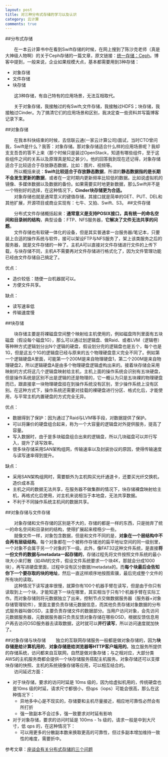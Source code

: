 ```yaml
---
layout: post
title: 对三种分布式存储的学习以及认识
category: 云计算
comments: true
---
```

##分布式存储

&emsp;&emsp;在一本云计算书中在看到Swift存储的时候，在网上搜到了陈沙克老师（真是大神级人物啊）的关于Ceph存储的一篇文章，原文链接：[统一存储：Ceph](http://www.chenshake.com/unified-storage-ceph/ "Title")。博客中提到，一般来说，企业如果规模大点，基本都需要用到3种存储： 
 
- 对象存储
- 文件存储
- 块存储  

&emsp;&emsp;这3种存储，有自己特有的应用场景，无法互相取代。 

&emsp;&emsp;关于对象存储，我接触过的有Swift;文件存储，我接触过HDFS；块存储，我接触过Cinder。为了搞清它们的应用场景和区别，我决定查一些资料并写篇博客记录下来。

##对象存储 

&emsp;&emsp;在我本科快结束的时候，去信联云通(一家云计算公司)面试，当时CTO曾问我，Swift是什么？我答：对象存储。那对象存储适合什么样的应用场景呢？我却支支吾吾的答不上来（那个时候只是装过OpenStack，知道有哪些组件，至于这些组件之间的关系以及原理真是知之甚少）。他的回答我到现在还记得，对象存储适合于比较适合于存放静态数据，比如：图片、视频等。    
&emsp;&emsp;所以概括来说：**Swift比较适合于存放静态数据**，所谓的**静态数据指的是长期不会发生更新的数据**，或者在一定时期内更新频率比较低的数据。比如说虚拟机的镜像、多媒体数据以及数据的备份。如果需要实时地更新数据，那么Swift并不是一个特别好的选择，在这种情况下，**Cinder块存储更为合适。**  
&emsp;&emsp;对象存储也就是通常意义的键值存储，其接口就是简单的GET、PUT、DEL和其他扩展，开源项目或商业实现有：七牛、又拍、Swift、S3。
##文件存储

&emsp;&emsp;分布式文件存储概括起来：**通常意义是支持POSIX接口，具有统一的命名空间和目录树的结构**，典型设备：FTP、NFS服务器，**它解决了文件无法共享的问题**。  
&emsp;&emsp;文件存储也有软硬一体化的设备，但是其实普通拿一台服务器/笔记本，只要装上合适的操作系统与软件，接可以架设FTP与NFS服务了，架上该类服务之后的服务器，就是文件存储的一种了。主机A可以直接对文件存储进行文件的上传下载，与块存储不同，主机A不需要再对文件存储进行格式化了，因为文件管理功能已经由文件存储自己搞定了。 
 
优点：  
- 造价较低：随便一台机器就可以。  
- 方便文件共享。

缺点：  
- 读写速率低  
- 传输速度慢



##块存储

&emsp;&emsp;块存储主要是将裸磁盘空间整个映射给主机使用的，例如磁盘阵列里面有五块磁盘（假设每个磁盘1G），那么可以通过划逻辑盘、做Raid、或者LVM（逻辑卷）等种种方式逻辑划分出N个逻辑的硬盘，假设划分完的逻辑盘也是五个，每个也是1G，但是这五个1G的逻辑盘已经与原来的五个物理硬盘意义完全不同了。例如第一个逻辑硬盘A里面，可能第一个200M是来自物理硬盘1，第二个200M是来自物理硬盘2，所以逻辑硬盘A是由多个物理硬盘逻辑虚构出来的。接着块存储会采用映射的方式将这几个逻辑盘映射给主机，主机上面的操作系统会识别有五块硬盘，但是操作系统是区别不出是逻辑的还是物理的，它一概认为只是五块裸的物理硬盘而已，跟直接拿一块物理硬盘挂在到操作系统没有区别，至少操作系统上没有区别。在这种方式下，操作系统还需要对挂载的裸硬盘进行分区、格式化后，才能使用，与平常主机内置硬盘的方式完全无异。

优点：  
- 数据得到了保护：因为通过了Raid与LVM等手段，对数据提供了保护。  
- 可以将廉价的硬盘组合起来，称为一个大容量的逻辑盘对外提供服务，提高了容量。
- 写入数据时，由于是多块磁盘组合出来的逻辑盘，所以几块磁盘可以并行写入，提升了读写效率。  
- 很多块存储采用SAN架构组网，传输速率以及封装协议的原因，使得传输速度与读写速率得到提升。

缺点：  
- 采用SAN架构组网时，需要额外为主机购买光纤通道卡，还要买光纤交换机，造价成本高  
- 主机之间的数据无法共享，在服务器不做集群的情况下，块存储裸盘映射给主机，再格式化后使用，对主机来说相当于本地盘，无法共享数据。
- 不利于不同操作系统主机间的数据共享。

##对象存储与文件存储

&emsp;&emsp;对象存储和文件存储的区别是不大的，存储的都是一样的东西，只是抛弃了统一的命名空间和目录树的结构，使得扩展起来桎梏少一些。  
&emsp;&emsp;就像文件一样，对象包含数据，但是和文件不同的是，**对象在一个层结构中不会再有层级结构**。每个对象都在一个被称作存储池的扁平地址空间的同一级别里，一个对象不会属于另一个对象的下一级。此外，像FAT32这种文件系统，是直接**将一份文件的数据与metadata一起存储的**，存储过程先将文件按照文件系统的最小块大小来打散（如4M的文件，假设文件系统要求一个块4K，那就会分成1000块），再写进硬盘里面，过程中没有区分数据/metadata的。而**每个块最后会告知你下一个要存取的块的地址**，然后一直这样顺序地按图索骥，最后完成整个文件的所有块的读取。  
&emsp;&emsp;这种情况下读写速率很慢，就算你有100个机器手臂在读写，但是由于你只有读取到上一个块，才能知道下一块在哪里，其实相当于只有1个机器手臂在实际工作。而对象存储则将元数据独立了出来，控制节点交做数据服务器（服务器+对象存储管理软件），里面主要负责存储元数据信息，而其他负责存储对象数据的分布式服务器叫做OSD，主要负责存储文件的数据部分。当用户访问对象，会先访问元数据服务器，元数据服务器只负责反馈对象存储在哪些OSD，根据反馈信息用户再去访问OSD服务器去读取数据，这时就可以**并行读写**，所以访问速度就加快了。

##对象存储与块存储
&emsp;&emsp;独立的互联网存储服务一般都是做对象存储的，因为**块存储是给计算机用的**，**对象存储是给浏览器等HTTP客户端用的**。独立服务所提供的存储系统，访问都来自互联网，自然是做对象存储；与之相对应，大部分类AWS的主机服务商都会提供一个块存储服务搭配主机服务。对象存储还可以支撑块存储的快照、主机的系统镜像存储等应用，可以相互结合的。  
&emsp;&emsp;访问延迟方面：

- 对于块存储，要求的访问时延是 10ms 级的，因为给虚拟机用的，传统硬盘也是10ms 级的时延，请求尺寸都很小，但qps（iops）可能会很高，那么在这种情况下：
	- 异地多中心是不现实的，存储要和主机尽量接近，相应地可靠性必然会有所打折
	- 强一致副本不会过多，强一致要求对时延有影响
- 对于对象存储，要求的访问时延是 100ms - 1s 级的，请求一般是中到大尺寸，低 qps 的，在这种情况下：
	- 可以用更多的分散副本数来换取更高的可靠性，但过多副本增加维持一致性的难度，需要折中。



参考文章：[座谈会有关分布式存储的三个问题](http://www.infoq.com/cn/articles/virtual-forum-three-basic-issues-about-distributed-storage "reference")
